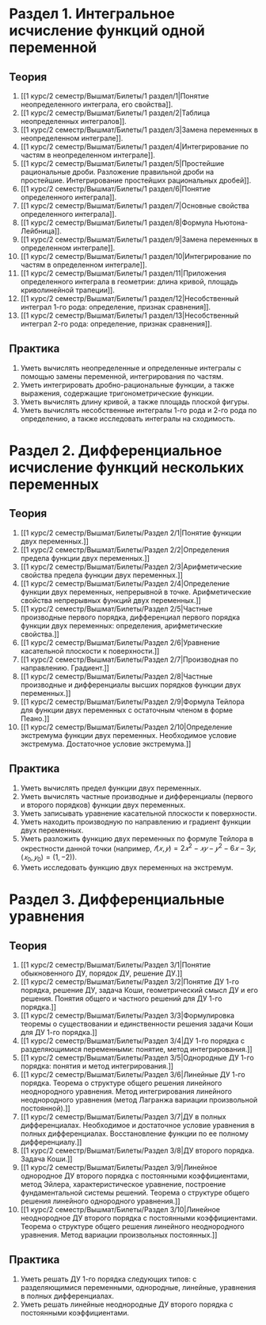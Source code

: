 # Раздел 1. Интегральное исчисление функций одной переменной
## Теория
1. [[1 курс/2 семестр/Вышмат/Билеты/1 раздел/1|Понятие неопределенного интеграла, его свойства]].
2. [[1 курс/2 семестр/Вышмат/Билеты/1 раздел/2|Таблица неопределенных интегралов]].
3. [[1 курс/2 семестр/Вышмат/Билеты/1 раздел/3|Замена переменных в неопределенном интеграле]].
4. [[1 курс/2 семестр/Вышмат/Билеты/1 раздел/4|Интегрирование по частям в неопределенном интеграле]].
5. [[1 курс/2 семестр/Вышмат/Билеты/1 раздел/5|Простейшие рациональные дроби. Разложение правильной дроби на простейшие. Интегрирование простейших рациональных дробей]].
6. [[1 курс/2 семестр/Вышмат/Билеты/1 раздел/6|Понятие определенного интеграла]].
7. [[1 курс/2 семестр/Вышмат/Билеты/1 раздел/7|Основные свойства определенного интеграла]].
8. [[1 курс/2 семестр/Вышмат/Билеты/1 раздел/8|Формула Ньютона-Лейбница]].
9. [[1 курс/2 семестр/Вышмат/Билеты/1 раздел/9|Замена переменных в определенном интеграле]].
10. [[1 курс/2 семестр/Вышмат/Билеты/1 раздел/10|Интегрирование по частям в определенном интеграле]].
11. [[1 курс/2 семестр/Вышмат/Билеты/1 раздел/11|Приложения определенного интеграла в геометрии: длина кривой, площадь криволинейной трапеции]].
12. [[1 курс/2 семестр/Вышмат/Билеты/1 раздел/12|Несобственный интеграл 1-го рода: определение, признак сравнения]].
13. [[1 курс/2 семестр/Вышмат/Билеты/1 раздел/13|Несобственный интеграл 2-го рода: определение, признак сравнения]].

## Практика
1. Уметь вычислять неопределенные и определенные интегралы с помощью замены переменной, интегрирования по частям.
2. Уметь интегрировать дробно-рациональные функции, а также выражения, содержащие тригонометрические функции.
3. Уметь вычислять длину кривой, а также площадь плоской фигуры.
4. Уметь вычислять несобственные интегралы 1-го рода и 2-го рода по определению, а также исследовать интегралы на сходимость.

# Раздел 2. Дифференциальное исчисление функций нескольких переменных
## Теория
1. [[1 курс/2 семестр/Вышмат/Билеты/Раздел 2/1|Понятие функции двух переменных.]]
2. [[1 курс/2 семестр/Вышмат/Билеты/Раздел 2/2|Определения предела функции двух переменных.]]
3. [[1 курс/2 семестр/Вышмат/Билеты/Раздел 2/3|Арифметические свойства предела функции двух переменных.]]
4. [[1 курс/2 семестр/Вышмат/Билеты/Раздел 2/4|Определение функции двух переменных, непрерывной в точке. Арифметические свойства непрерывных функций двух переменных.]]
5. [[1 курс/2 семестр/Вышмат/Билеты/Раздел 2/5|Частные производные первого порядка, дифференциал первого порядка функции двух переменных: определения, арифметические свойства.]]
6. [[1 курс/2 семестр/Вышмат/Билеты/Раздел 2/6|Уравнение касательной плоскости к поверхности.]]
7. [[1 курс/2 семестр/Вышмат/Билеты/Раздел 2/7|Производная по направлению. Градиент.]]
8. [[1 курс/2 семестр/Вышмат/Билеты/Раздел 2/8|Частные производные и дифференциалы высших порядков функции двух переменных.]]
9. [[1 курс/2 семестр/Вышмат/Билеты/Раздел 2/9|Формула Тейлора для функции двух переменных с остаточным членом в форме Пеано.]]
10. [[1 курс/2 семестр/Вышмат/Билеты/Раздел 2/10|Определение экстремума функции двух переменных. Необходимое условие экстремума. Достаточное условие экстремума.]]

## Практика
1. Уметь вычислять предел функции двух переменных.
2. Уметь вычислять частные производные и дифференциалы (первого и второго порядков) функции двух переменных.
3. Уметь записывать уравнение касательной плоскости к поверхности.
4. Уметь находить производную по направлению и градиент функции двух переменных.
5. Уметь разложить функцию двух переменных по формуле Тейлора в окрестности данной точки (например, $𝑓(𝑥, 𝑦) = 2𝑥^2 − 𝑥𝑦 − 𝑦^2 − 6𝑥 − 3𝑦, (𝑥_0, 𝑦_0) = (1, −2))$.
6. Уметь исследовать функцию двух переменных на экстремум.

# Раздел 3. Дифференциальные уравнения
## Теория
1. [[1 курс/2 семестр/Вышмат/Билеты/Раздел 3/1|Понятие обыкновенного ДУ, порядок ДУ, решение ДУ.]]
2. [[1 курс/2 семестр/Вышмат/Билеты/Раздел 3/2|Понятие ДУ 1-го порядка, решение ДУ, задача Коши, геометрический смысл ДУ и его решения. Понятия общего и частного решений для ДУ 1-го порядка.]]
3. [[1 курс/2 семестр/Вышмат/Билеты/Раздел 3/3|Формулировка теоремы о существовании и единственности решения задачи Коши для ДУ 1-го порядка.]]
4. [[1 курс/2 семестр/Вышмат/Билеты/Раздел 3/4|ДУ 1-го порядка с разделяющимися переменными: понятие, метод интегрирования.]]
5. [[1 курс/2 семестр/Вышмат/Билеты/Раздел 3/5|Однородные ДУ 1-го порядка: понятия и метод интегрирования.]]
6. [[1 курс/2 семестр/Вышмат/Билеты/Раздел 3/6|Линейные ДУ 1-го порядка. Теорема о структуре общего решения линейного неоднородного уравнения. Метод интегрирования линейного неоднородного уравнения (метод Лагранжа вариации произвольной постоянной).]]
7. [[1 курс/2 семестр/Вышмат/Билеты/Раздел 3/7|ДУ в полных дифференциалах. Необходимое и достаточное условие уравнения в полных дифференциалах. Восстановление функции по ее полному дифференциалу.]]
8. [[1 курс/2 семестр/Вышмат/Билеты/Раздел 3/8|ДУ второго порядка. Задача Коши.]]
9. [[1 курс/2 семестр/Вышмат/Билеты/Раздел 3/9|Линейное однородное ДУ второго порядка с постоянными коэффициентами, метод Эйлера, характеристическое уравнение, построение фундаментальной системы решений. Теорема о структуре общего решения линейного однородного уравнения.]]
10. [[1 курс/2 семестр/Вышмат/Билеты/Раздел 3/10|Линейное неоднородное ДУ второго порядка с постоянными коэффициентами. Теорема о структуре общего решения линейного неоднородного уравнения. Метод вариации произвольных постоянных.]]

## Практика
1. Уметь решать ДУ 1-го порядка следующих типов: с разделяющимися переменными, однородные, линейные, уравнения в полных дифференциалах.
2. Уметь решать линейные неоднородные ДУ второго порядка с постоянными коэффициентами.